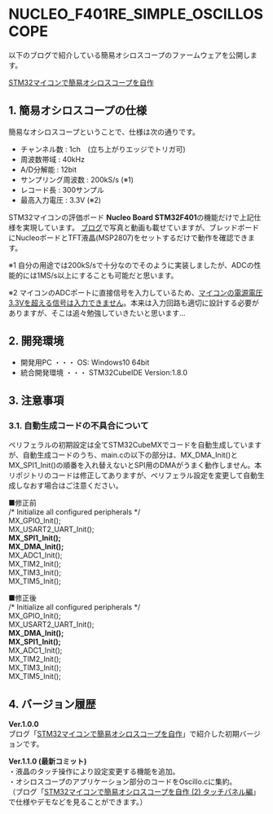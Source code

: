 # NUCLEO_F401RE_SIMPLE_OSCILLOSCOPE

以下のブログで紹介している簡易オシロスコープのファームウェアを公開します。

[STM32マイコンで簡易オシロスコープを自作](https://mzmlab.hatenablog.com/entry/stm32-oscilloscope)


## 1. 簡易オシロスコープの仕様

簡易なオシロスコープということで、仕様は次の通りです。

* チャンネル数 : 1ch　(立ち上がりエッジでトリガ可)
* 周波数帯域 : 40kHz
* A/D分解能 : 12bit
* サンプリング周波数 : 200kS/s (※1)
* レコード長 : 300サンプル
* 最高入力電圧 : 3.3V (※2)

STM32マイコンの評価ボード **Nucleo Board STM32F401**の機能だけで上記仕様を実現しています。
[ブログ](https://mzmlab.hatenablog.com/entry/stm32-oscilloscope)で写真と動画も載せていますが、ブレッドボードにNucleoボードとTFT液晶(MSP2807)をセットするだけで動作を確認できます。  

※1 自分の用途では200kS/sで十分なのでそのように実装しましたが、ADCの性能的には1MS/s以上にすることも可能だと思います。

※2 マイコンのADCポートに直接信号を入力しているため、<u>マイコンの電源電圧3.3Vを超える信号は入力できません</u>。本来は入力回路も適切に設計する必要がありますが、そこは追々勉強していきたいと思います...


## 2. 開発環境
* 開発用PC ・・・ OS: Windows10 64bit
* 統合開発環境 ・・・ STM32CubeIDE Version:1.8.0

## 3. 注意事項
### 3.1. 自動生成コードの不具合について
ペリフェラルの初期設定は全てSTM32CubeMXでコードを自動生成していますが、自動生成コードのうち、main.cの以下の部分は、MX_DMA_Init()とMX_SPI1_Init()の順番を入れ替えないとSPI用のDMAがうまく動作しません。本リポジトリのコードは修正してありますが、ペリフェラル設定を変更して自動生成しなおす場合はご注意ください。

■修正前  
  /* Initialize all configured peripherals */  
  MX_GPIO_Init();  
  MX_USART2_UART_Init();  
  **MX_SPI1_Init();**  
  **MX_DMA_Init();**  
  MX_ADC1_Init();  
  MX_TIM2_Init();  
  MX_TIM3_Init();  
  MX_TIM5_Init();  

■修正後  
  /* Initialize all configured peripherals */  
  MX_GPIO_Init();  
  MX_USART2_UART_Init();  
  **MX_DMA_Init();**  
  **MX_SPI1_Init();**  
  MX_ADC1_Init();  
  MX_TIM2_Init();  
  MX_TIM3_Init();  
  MX_TIM5_Init();  

## 4. バージョン履歴
**Ver.1.0.0**  
ブログ「[STM32マイコンで簡易オシロスコープを自作](https://mzmlab.hatenablog.com/entry/stm32-oscilloscope)」で紹介した初期バージョンです。

**Ver.1.1.0 (最新コミット)**  
・液晶のタッチ操作により設定変更する機能を追加。  
・オシロスコープのアプリケーション部分のコードをOscillo.cに集約。  
（ブログ「[STM32マイコンで簡易オシロスコープを自作 (2) タッチパネル編](https://mzmlab.hatenablog.com/entry/stm32-oscilloscope-2)」で仕様やデモなどを見ることができます。）